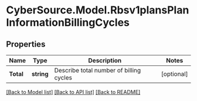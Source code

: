 # CyberSource.Model.Rbsv1plansPlanInformationBillingCycles
## Properties

Name | Type | Description | Notes
------------ | ------------- | ------------- | -------------
**Total** | **string** | Describe total number of billing cycles  | [optional] 

[[Back to Model list]](../README.md#documentation-for-models) [[Back to API list]](../README.md#documentation-for-api-endpoints) [[Back to README]](../README.md)

